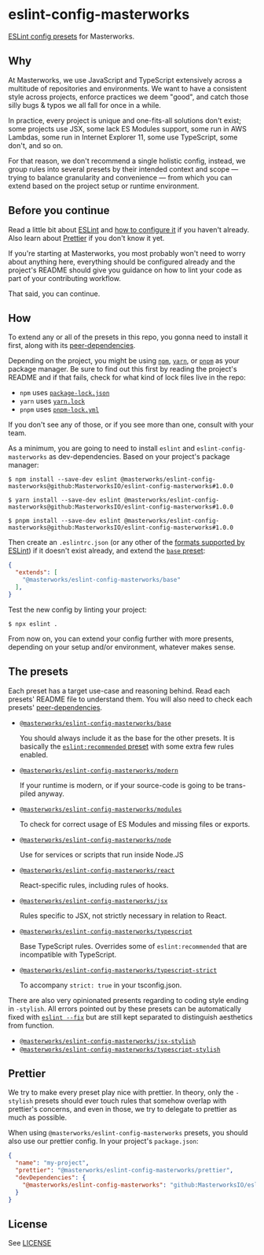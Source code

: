 # eslint-config-masterworks

[ESLint config presets](https://eslint.org/docs/user-guide/configuring/configuration-files#extending-configuration-files) for Masterworks.


## Why

At Masterworks, we use JavaScript and TypeScript extensively across a multitude of repositories and environments. We want to have a consistent style across projects, enforce practices we deem "good", and catch those silly bugs & typos we all fall for once in a while.

In practice, every project is unique and one-fits-all solutions don't exist; some projects use JSX, some lack ES Modules support, some run in AWS Lambdas, some run in Internet Explorer 11, some use TypeScript, some don't, and so on.

For that reason, we don't recommend a single holistic config, instead, we group rules into several presets by their intended context and scope — trying to balance granularity and convenience — from which you can extend based on the project setup or runtime environment.

## Before you continue

Read a little bit about [ESLint](https://eslint.org/docs/user-guide/getting-started) and [how to configure it](https://eslint.org/docs/user-guide/configuring/configuration-files) if you haven't already. Also learn about [Prettier](https://prettier.io/docs/en/index.html) if you don't know it yet.

If you're starting at Masterworks, you most probably won't need to worry about anything here, everything should be configured already and the project's README should give you guidance on how to lint your code as part of your contributing workflow.

That said, you can continue.

## How

To extend any or all of the presets in this repo, you gonna need to install it first, along with its [peer-dependencies](https://flaviocopes.com/npm-peer-dependencies/).

Depending on the project, you might be using [`npm`](https://docs.npmjs.com/about-npm), [`yarn`](https://classic.yarnpkg.com/en/docs/getting-started), or [`pnpm`](https://pnpm.io/motivation) as your package manager. Be sure to find out this first by reading the project's README and if that fails, check for what kind of lock files live in the repo:

* `npm` uses [`package-lock.json`](https://docs.npmjs.com/cli/v7/configuring-npm/package-lock-json)
* `yarn` uses [`yarn.lock`](https://classic.yarnpkg.com/en/docs/yarn-lock/)
* `pnpm` uses [`pnpm-lock.yml`](https://pnpm.io/git#lockfiles)

If you don't see any of those, or if you see more than one, consult with your team.

As a minimum, you are going to need to install `eslint` and `eslint-config-masterworks` as dev-dependencies. Based on your project's package manager:

```shell
$ npm install --save-dev eslint @masterworks/eslint-config-masterworks@github:MasterworksIO/eslint-config-masterworks#1.0.0
```

```shell
$ yarn install --save-dev eslint @masterworks/eslint-config-masterworks@github:MasterworksIO/eslint-config-masterworks#1.0.0
```

```shell
$ pnpm install --save-dev eslint @masterworks/eslint-config-masterworks@github:MasterworksIO/eslint-config-masterworks#1.0.0
```

Then create an `.eslintrc.json` (or any other of the [formats supported by ESLint](https://eslint.org/docs/user-guide/configuring/configuration-files#configuration-file-formats)) if it doesn't exist already, and extend the [`base` preset](./base/):

```json
{
  "extends": [
    "@masterworks/eslint-config-masterworks/base"
  ],
}
```

Test the new config by linting your project:

```shell
$ npx eslint .
```

From now on, you can extend your config further with more presents, depending on your setup and/or environment, whatever makes sense.

## The presets

Each preset has a target use-case and reasoning behind. Read each presets' README file to understand them. You will also need to check each presets' [peer-dependencies](https://flaviocopes.com/npm-peer-dependencies/).

* [`@masterworks/eslint-config-masterworks/base`](./base/README.md)

  You should always include it as the base for the other presets. It is basically the [`eslint:recommended` preset](https://eslint.org/docs/rules/) with some extra few rules enabled.

* [`@masterworks/eslint-config-masterworks/modern`](./modern/README.md)

  If your runtime is modern, or if your source-code is going to be trans-piled anyway.

* [`@masterworks/eslint-config-masterworks/modules`](./modules/README.md)

  To check for correct usage of ES Modules and missing files or exports.

* [`@masterworks/eslint-config-masterworks/node`](./node/README.md)

  Use for services or scripts that run inside Node.JS

* [`@masterworks/eslint-config-masterworks/react`](./react/README.md)

  React-specific rules, including rules of hooks.

* [`@masterworks/eslint-config-masterworks/jsx`](./jsx/README.md)

  Rules specific to JSX, not strictly necessary in relation to React.

* [`@masterworks/eslint-config-masterworks/typescript`](./jsx/README.md)

  Base TypeScript rules. Overrides some of `eslint:recommended` that are incompatible with TypeScript.

* [`@masterworks/eslint-config-masterworks/typescript-strict`](./jsx/README.md)

  To accompany `strict: true` in your tsconfig.json.


There are also very opinionated presents regarding to coding style ending in `-stylish`. All errors pointed out by these presets can be automatically fixed with [`eslint --fix`](https://eslint.org/docs/user-guide/command-line-interface#fixing-problems) but are still kept separated to distinguish aesthetics from function.


* [`@masterworks/eslint-config-masterworks/jsx-stylish`](./jsx-stylish/README.md)
* [`@masterworks/eslint-config-masterworks/typescript-stylish`](./jsx-stylish/README.md)


## Prettier

We try to make every preset play nice with prettier. In theory, only the `-stylish` presets should ever touch rules that somehow overlap with prettier's concerns, and even in those, we try to delegate to prettier as much as possible.

When using `@masterworks/eslint-config-masterworks` presets, you should also use our prettier config. In your project's `package.json`:

```json
{
  "name": "my-project",
  "prettier": "@masterworks/eslint-config-masterworks/prettier",
  "devDependencies": {
    "@masterworks/eslint-config-masterworks": "github:MasterworksIO/eslint-config-masterworks#1.0.0",
  }
}
```

## License

See [LICENSE](./LICENSE)
